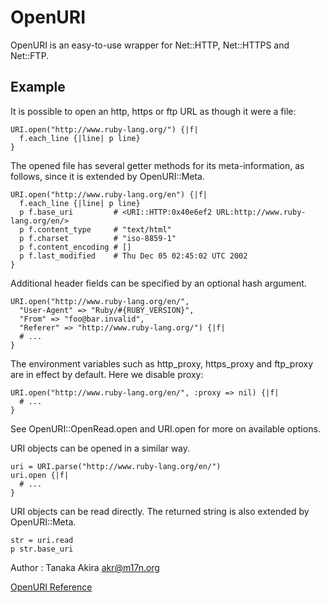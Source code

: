 # OpenURI

OpenURI is an easy-to-use wrapper for Net::HTTP, Net::HTTPS and Net::FTP.

## Example

It is possible to open an http, https or ftp URL as though it were a file:

    URI.open("http://www.ruby-lang.org/") {|f|
      f.each_line {|line| p line}
    }

The opened file has several getter methods for its meta-information, as
follows, since it is extended by OpenURI::Meta.

    URI.open("http://www.ruby-lang.org/en") {|f|
      f.each_line {|line| p line}
      p f.base_uri         # <URI::HTTP:0x40e6ef2 URL:http://www.ruby-lang.org/en/>
      p f.content_type     # "text/html"
      p f.charset          # "iso-8859-1"
      p f.content_encoding # []
      p f.last_modified    # Thu Dec 05 02:45:02 UTC 2002
    }

Additional header fields can be specified by an optional hash argument.

    URI.open("http://www.ruby-lang.org/en/",
      "User-Agent" => "Ruby/#{RUBY_VERSION}",
      "From" => "foo@bar.invalid",
      "Referer" => "http://www.ruby-lang.org/") {|f|
      # ...
    }

The environment variables such as http_proxy, https_proxy and ftp_proxy are in
effect by default. Here we disable proxy:

    URI.open("http://www.ruby-lang.org/en/", :proxy => nil) {|f|
      # ...
    }

See OpenURI::OpenRead.open and URI.open for more on available options.

URI objects can be opened in a similar way.

    uri = URI.parse("http://www.ruby-lang.org/en/")
    uri.open {|f|
      # ...
    }

URI objects can be read directly. The returned string is also extended by
OpenURI::Meta.

    str = uri.read
    p str.base_uri

Author
:   Tanaka Akira <akr@m17n.org>


[OpenURI Reference](https://ruby-doc.org/stdlib-2.7.0/libdoc/open-uri/rdoc/OpenURI.html)
